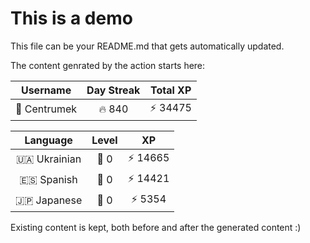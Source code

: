 # This is a demo

This file can be your README.md that gets automatically updated.

The content genrated by the action starts here:

<!--START_SECTION:duolingoStats-->
<!-- Automatically generated with https://github.com/centrumek/duolingo-readme-stats-->

| Username | Day Streak | Total XP |
|:---:|:---:|:---:|
| 👤 Centrumek | 🔥 840 | ⚡ 34475 |

| Language | Level | XP |
|:---:|:---:|:---:|
| 🇺🇦 Ukrainian | 👑 0 | ⚡ 14665 |
| 🇪🇸 Spanish | 👑 0 | ⚡ 14421 |
| 🇯🇵 Japanese | 👑 0 | ⚡ 5354 |

<!--END_SECTION:duolingoStats-->

Existing content is kept, both before and after the generated content :)